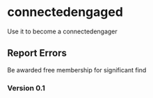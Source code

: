 # connectedengaged
Use it to become a connectedengager

## Report Errors

Be awarded free membership for significant find

### Version 0.1

